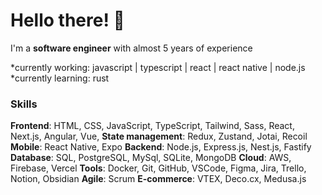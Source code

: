 # Hello there! 👋

<!--
**alaurai/alaurai** is a ✨ _special_ ✨ repository because its `README.md` (this file) appears on your GitHub profile.

Here are some ideas to get you started:

- 🔭 I’m currently working on ...
- 🌱 I’m currently learning ...
- 👯 I’m looking to collaborate on ...
- 🤔 I’m looking for help with ...
- 💬 Ask me about ...
- 📫 How to reach me: ...
- 😄 Pronouns: ...
- ⚡ Fun fact: ...
-->
I'm a **software engineer** with almost 5 years of experience

*currently working: javascript | typescript | react | react native | node.js
*currently learning: rust

### Skills
**Frontend**: HTML, CSS, JavaScript, TypeScript, Tailwind, Sass, React, Next.js, Angular, Vue, **State management**: Redux, Zustand, Jotai, Recoil
**Mobile**: React Native, Expo
**Backend**: Node.js, Express.js, Nest.js, Fastify
**Database**: SQL, PostgreSQL, MySql, SQLite, MongoDB
**Cloud**: AWS, Firebase, Vercel
**Tools**: Docker, Git, GitHub, VSCode, Figma, Jira, Trello, Notion, Obsidian
**Agile**: Scrum
**E-commerce**: VTEX, Deco.cx, Medusa.js


